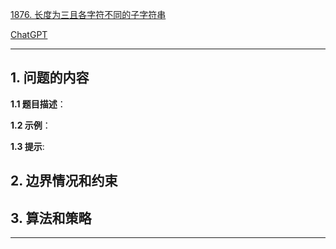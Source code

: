 [1876. 长度为三且各字符不同的子字符串](https://leetcode.cn/problems/substrings-of-size-three-with-distinct-characters)

[ChatGPT](chat.openai.com)

---

## 1. 问题的内容
**1.1 题目描述**：

**1.2 示例**：

**1.3 提示**:

## 2. 边界情况和约束


## 3. 算法和策略

---

